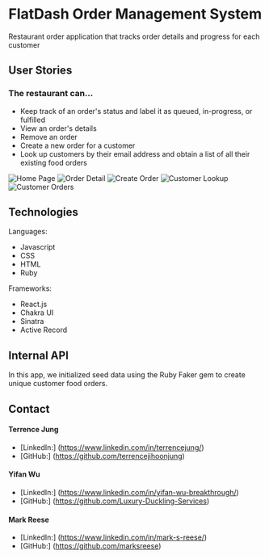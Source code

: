# FlatDash Order Management System
Restaurant order application that tracks order details and progress for each customer

## User Stories

### The restaurant can...

* Keep track of an order's status and label it as queued, in-progress, or fulfilled
* View an order's details
* Remove an order 
* Create a new order for a customer
* Look up customers by their email address and obtain a list of all their existing food orders

![Home Page](https://github.com/terrencejihoonjung/flatdash_frontend/blob/main/public/demo/Home.png?raw=true)
![Order Detail](https://github.com/terrencejihoonjung/flatdash_frontend/blob/main/public/demo/Detail.png?raw=true)
![Create Order](https://github.com/terrencejihoonjung/flatdash_frontend/blob/main/public/demo/Create.png?raw=true)
![Customer Lookup](https://github.com/terrencejihoonjung/flatdash_frontend/blob/main/public/demo/Lookup.png?raw=true)
![Customer Orders](https://github.com/terrencejihoonjung/flatdash_frontend/blob/main/public/demo/Customer.png?raw=true)

## Technologies

Languages:
* Javascript
* CSS
* HTML
* Ruby

Frameworks:
* React.js
* Chakra UI
* Sinatra
* Active Record

## Internal API

In this app, we initialized seed data using the Ruby Faker gem to create unique customer food orders.

## Contact

#### Terrence Jung
* [LinkedIn:] (https://www.linkedin.com/in/terrencejung/)
* [GitHub:] (https://github.com/terrencejihoonjung)

#### Yifan Wu
* [LinkedIn:] (https://www.linkedin.com/in/yifan-wu-breakthrough/)
* [GitHub:] (https://github.com/Luxury-Duckling-Services)

#### Mark Reese
* [LinkedIn:] (https://www.linkedin.com/in/mark-s-reese/)
* [GitHub:] (https://github.com/marksreese)
